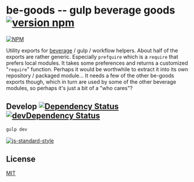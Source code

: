 # be-goods -- gulp beverage goods [![version npm](https://img.shields.io/npm/v/be-goods.svg?style=flat-square)](https://www.npmjs.com/package/be-goods)

[![NPM](https://nodei.co/npm/be-goods.png?mini=true)](https://www.npmjs.org/package/be-goods)

Utility exports for [beverage](https://github.com/gulpsome/beverage) /
gulp / workflow helpers.  About half of the exports are rather generic.  Especially `prefquire` which is a `require` that prefers local modules.  It takes some preferences and returns a customized "`require`" function.  Perhaps it would be worthwhile to extract it into its own repository / packaged module... It needs a few of the other be-goods exports though, which in turn are used by some of the other beverage modules, so perhaps it's just a bit of a "who cares"?

## Develop [![Dependency Status](https://david-dm.org/gulpsome/be-goods.svg?style=flat-square)](https://david-dm.org/gulpsome/be-goods) [![devDependency Status](https://david-dm.org/gulpsome/be-goods/dev-status.svg?style=flat-square)](https://david-dm.org/gulpsome/be-goods#info=devDependencies)

```sh
gulp dev
```

[![js-standard-style](https://cdn.rawgit.com/feross/standard/master/badge.svg)](https://github.com/feross/standard)

## License

[MIT](http://orlin.mit-license.org)
